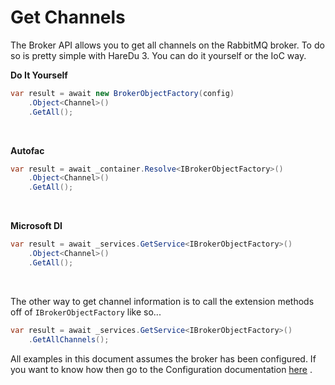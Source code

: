 # Get Channels

The Broker API allows you to get all channels on the RabbitMQ broker. To do so is pretty simple with HareDu 3. You can do it yourself or the IoC way.

**Do It Yourself**

```c#
var result = await new BrokerObjectFactory(config)
    .Object<Channel>()
    .GetAll();
```
<br>

**Autofac**

```c#
var result = await _container.Resolve<IBrokerObjectFactory>()
    .Object<Channel>()
    .GetAll();
```
<br>

**Microsoft DI**

```c#
var result = await _services.GetService<IBrokerObjectFactory>()
    .Object<Channel>()
    .GetAll();
```
<br>

The other way to get channel information is to call the extension methods off of ```IBrokerObjectFactory``` like so...

```c#
var result = await _services.GetService<IBrokerObjectFactory>()
    .GetAllChannels();
```

All examples in this document assumes the broker has been configured. If you want to know how then go to the Configuration documentation [here](https://github.com/ahives/HareDu2/blob/master/docs/configuration.md) .

